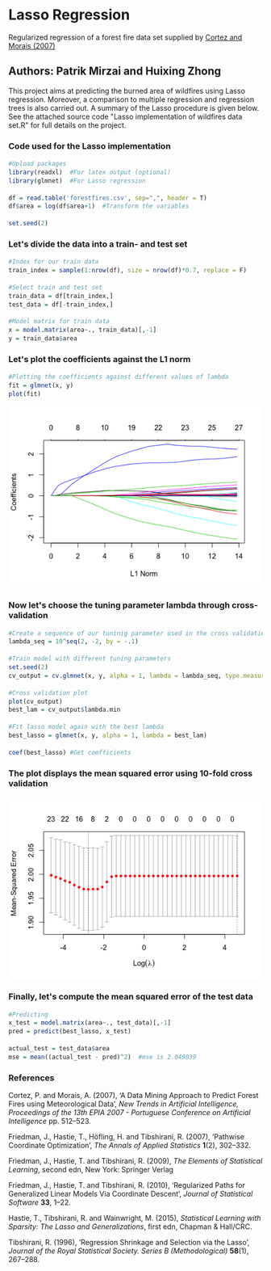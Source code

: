 # Lasso Regression
Regularized regression of a forest fire data set supplied by [Cortez and Morais (2007)](https://www.researchgate.net/publication/238767143_A_Data_Mining_Approach_to_Predict_Forest_Fires_using_Meteorological_Data)

## Authors: Patrik Mirzai and Huixing Zhong

This project aims at predicting the burned area of wildfires using Lasso regression. Moreover, a comparison to multiple regression and regression trees is also carried out. A summary of the Lasso procedure is given below. See the attached source code "Lasso implementation of wildfires data set.R" for full details on the project. 

### Code used for the Lasso implementation

```r
#Upload packages
library(readxl)  #For latex output (optional)
library(glmnet)  #For Lasso regression

df = read.table('forestfires.csv', sep=",", header = T)
df$area = log(df$area+1)  #Transform the variables

set.seed(2)

```

### Let's divide the data into a train- and test set

```r
#Index for our train data
train_index = sample(1:nrow(df), size = nrow(df)*0.7, replace = F)

#Select train and test set
train_data = df[train_index,]
test_data = df[-train_index,]

#Model matrix for train data
x = model.matrix(area~., train_data)[,-1]
y = train_data$area
```

### Let's plot the coefficients against the L1 norm
```r
#Plotting the coefficients against different values of lambda
fit = glmnet(x, y)
plot(fit)
```
![grouped](https://github.com/mirzaipatrik/Lasso-regression/blob/master/Lasso%20Project/coefficients.png)

### Now let's choose the tuning parameter lambda through cross-validation

```r
#Create a sequence of our tuninig parameter used in the cross validation
lambda_seq = 10^seq(2, -2, by = -.1)

#Train model with different tuning parameters
set.seed(2)
cv_output = cv.glmnet(x, y, alpha = 1, lambda = lambda_seq, type.measure="mse")

#Cross validation plot
plot(cv_output)
best_lam = cv_output$lambda.min

#Fit lasso model again with the best lambda
best_lasso = glmnet(x, y, alpha = 1, lambda = best_lam)

coef(best_lasso) #Get coefficients
```
### The plot displays the mean squared error using 10-fold cross validation
![grouped](https://github.com/mirzaipatrik/Lasso-regression/blob/master/Lasso%20Project/cv_error.png)

### Finally, let's compute the mean squared error of the test data
```r
#Predicting
x_test = model.matrix(area~., test_data)[,-1]
pred = predict(best_lasso, x_test)

actual_test = test_data$area
mse = mean((actual_test - pred)^2)  #mse is 2.049039
```

### References

Cortez, P. and Morais, A. (2007), ‘A Data Mining Approach to Predict Forest Fires using
Meteorological Data’, *New Trends in Artificial Intelligence, Proceedings of the 13th EPIA
2007 - Portuguese Conference on Artificial Intelligence* pp. 512–523.

Friedman, J., Hastie, T., Höfling, H. and Tibshirani, R. (2007), ‘Pathwise Coordinate Optimization’, *The Annals of Applied Statistics* **1**(2), 302–332.

Friedman, J., Hastie, T. and Tibshirani, R. (2009), *The Elements of Statistical Learning*,
second edn, New York: Springer Verlag

Friedman, J., Hastie, T. and Tibshirani, R. (2010), ‘Regularized Paths for Generalized Linear Models Via Coordinate Descent’, *Journal of Statistical Software* **33**, 1–22.

Hastie, T., Tibshirani, R. and Wainwright, M. (2015), *Statistical Learning with Sparsity:
The Lasso and Generalizations*, first edn, Chapman & Hall/CRC.

Tibshirani, R. (1996), ‘Regression Shrinkage and Selection via the Lasso’, *Journal of the
Royal Statistical Society. Series B (Methodological)* **58**(1), 267–288.
